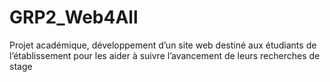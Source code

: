 # GRP2_Web4All
Projet académique, développement d’un site web destiné aux étudiants de l’établissement pour les aider à suivre l’avancement de leurs recherches de stage
